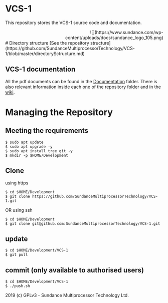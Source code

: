 # VCS-1
This repository stores the VCS-1 source code and documentation.
<div style="text-align: right">
![](https://www.sundance.com/wp-content/uploads/docs/sundance_logo_105.png)
</div>
# Directory structure
[See the repository structure](https://github.com/SundanceMultiprocessorTechnology/VCS-1/blob/master/directorySctructure.md)

## VCS-1 documentation
All the pdf documents can be found in the [Documentation](https://github.com/SundanceMultiprocessorTechnology/VCS-1/tree/master/Documents) folder. There is also relevant information inside each one of the repository folder and in the [wiki](https://github.com/SundanceMultiprocessorTechnology/VCS-1/wiki).

# Managing the Repository
## Meeting the requirements
```
$ sudo apt update
$ sudo apt upgrade -y
$ sudo apt install tree git -y
$ mkdir -p $HOME/Development
```
## Clone
using https
```
$ cd $HOME/Development
$ git clone https://github.com/SundanceMultiprocessorTechnology/VCS-1.git
```

OR using ssh
```
$ cd $HOME/Development
$ git clone git@github.com:SundanceMultiprocessorTechnology/VCS-1.git
```

## update
```
$ cd $HOME/Development/VCS-1
$ git pull
```

## commit (only available to authorised users)
```
$ cd $HOME/Development/VCS-1
$ ./push.sh
```


2019 (c) GPLv3 - Sundance Multiprocessor Technology Ltd.

